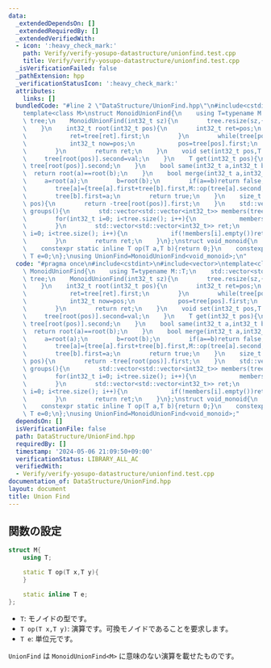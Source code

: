 ```yaml
---
data:
  _extendedDependsOn: []
  _extendedRequiredBy: []
  _extendedVerifiedWith:
  - icon: ':heavy_check_mark:'
    path: Verify/verify-yosupo-datastructure/unionfind.test.cpp
    title: Verify/verify-yosupo-datastructure/unionfind.test.cpp
  _isVerificationFailed: false
  _pathExtension: hpp
  _verificationStatusIcon: ':heavy_check_mark:'
  attributes:
    links: []
  bundledCode: "#line 2 \"DataStructure/UnionFind.hpp\"\n#include<cstdint>\n#include<vector>\n\
    template<class M>\nstruct MonoidUnionFind{\n    using T=typename M::T;\n    std::vector<std::pair<int32_t,T>>\
    \ tree;\n    MonoidUnionFind(int32_t sz){\n        tree.resize(sz,{-1,M::e});\n\
    \    }\n    int32_t root(int32_t pos){\n        int32_t ret=pos;\n        while(tree[ret].first>=0){\n\
    \            ret=tree[ret].first;\n        }\n        while(tree[pos].first>=0){\n\
    \            int32_t now=pos;\n            pos=tree[pos].first;\n            tree[now].first=ret;\n\
    \        }\n        return ret;\n    }\n    void set(int32_t pos,T val){\n   \
    \     tree[root(pos)].second=val;\n    }\n    T get(int32_t pos){\n        return\
    \ tree[root(pos)].second;\n    }\n    bool same(int32_t a,int32_t b){\n      \
    \  return root(a)==root(b);\n    }\n    bool merge(int32_t a,int32_t b){\n   \
    \     a=root(a);\n        b=root(b);\n        if(a==b)return false;\n        if(tree[a].first>tree[b].first)std::swap(a,b);\n\
    \        tree[a]={tree[a].first+tree[b].first,M::op(tree[a].second,tree[b].second)};\n\
    \        tree[b].first=a;\n        return true;\n    }\n    size_t size(int32_t\
    \ pos){\n        return -tree[root(pos)].first;\n    }\n    std::vector<std::vector<int32_t>>\
    \ groups(){\n        std::vector<std::vector<int32_t>> members(tree.size());\n\
    \        for(int32_t i=0; i<tree.size(); i++){\n            members[root(i)].emplace_back(i);\n\
    \        }\n        std::vector<std::vector<int32_t>> ret;\n        for(int32_t\
    \ i=0; i<tree.size(); i++){\n            if(!members[i].empty())ret.emplace_back(members[i]);\n\
    \        }\n        return ret;\n    }\n};\nstruct void_monoid{\n    using T=bool;\n\
    \    constexpr static inline T op(T a,T b){return 0;}\n    constexpr static inline\
    \ T e=0;\n};\nusing UnionFind=MonoidUnionFind<void_monoid>;\n"
  code: "#pragma once\n#include<cstdint>\n#include<vector>\ntemplate<class M>\nstruct\
    \ MonoidUnionFind{\n    using T=typename M::T;\n    std::vector<std::pair<int32_t,T>>\
    \ tree;\n    MonoidUnionFind(int32_t sz){\n        tree.resize(sz,{-1,M::e});\n\
    \    }\n    int32_t root(int32_t pos){\n        int32_t ret=pos;\n        while(tree[ret].first>=0){\n\
    \            ret=tree[ret].first;\n        }\n        while(tree[pos].first>=0){\n\
    \            int32_t now=pos;\n            pos=tree[pos].first;\n            tree[now].first=ret;\n\
    \        }\n        return ret;\n    }\n    void set(int32_t pos,T val){\n   \
    \     tree[root(pos)].second=val;\n    }\n    T get(int32_t pos){\n        return\
    \ tree[root(pos)].second;\n    }\n    bool same(int32_t a,int32_t b){\n      \
    \  return root(a)==root(b);\n    }\n    bool merge(int32_t a,int32_t b){\n   \
    \     a=root(a);\n        b=root(b);\n        if(a==b)return false;\n        if(tree[a].first>tree[b].first)std::swap(a,b);\n\
    \        tree[a]={tree[a].first+tree[b].first,M::op(tree[a].second,tree[b].second)};\n\
    \        tree[b].first=a;\n        return true;\n    }\n    size_t size(int32_t\
    \ pos){\n        return -tree[root(pos)].first;\n    }\n    std::vector<std::vector<int32_t>>\
    \ groups(){\n        std::vector<std::vector<int32_t>> members(tree.size());\n\
    \        for(int32_t i=0; i<tree.size(); i++){\n            members[root(i)].emplace_back(i);\n\
    \        }\n        std::vector<std::vector<int32_t>> ret;\n        for(int32_t\
    \ i=0; i<tree.size(); i++){\n            if(!members[i].empty())ret.emplace_back(members[i]);\n\
    \        }\n        return ret;\n    }\n};\nstruct void_monoid{\n    using T=bool;\n\
    \    constexpr static inline T op(T a,T b){return 0;}\n    constexpr static inline\
    \ T e=0;\n};\nusing UnionFind=MonoidUnionFind<void_monoid>;"
  dependsOn: []
  isVerificationFile: false
  path: DataStructure/UnionFind.hpp
  requiredBy: []
  timestamp: '2024-05-06 21:09:50+09:00'
  verificationStatus: LIBRARY_ALL_AC
  verifiedWith:
  - Verify/verify-yosupo-datastructure/unionfind.test.cpp
documentation_of: DataStructure/UnionFind.hpp
layout: document
title: Union Find
---
```


## 関数の設定
```cpp
struct M{
    using T;

    static T op(T x,T y){
    }

    static inline T e;
};
```
* `T`: モノイドの型です。
* `T op(T x,T y)`: 演算です。可換モノイドであることを要求します。
* `T e`: 単位元です。

`UnionFind` は `MonoidUnionFind<M>` に意味のない演算を載せたものです。
